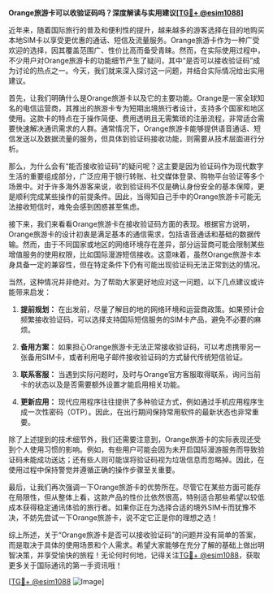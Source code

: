 **Orange旅游卡可以收验证码吗？深度解读与实用建议[[TG💪+ @esim1088](https://t.me/s/esim1088)]**

近年来，随着国际旅行的普及和便利性的提升，越来越多的游客选择在目的地购买本地SIM卡以享受更优惠的通话、短信及流量服务。Orange旅游卡作为一种广受欢迎的选择，因其覆盖范围广、性价比高而备受青睐。然而，在实际使用过程中，不少用户对Orange旅游卡的功能细节产生了疑问，其中“是否可以接收验证码”成为讨论的热点之一。今天，我们就来深入探讨这一问题，并结合实际情况给出实用建议。

首先，让我们明确什么是Orange旅游卡以及它的主要功能。Orange是一家全球知名的电信运营商，其推出的旅游卡专为短期出境旅行者设计，支持多个国家和地区使用。这款卡的特点在于操作简便、费用透明且无需繁琐的注册流程，非常适合需要快速解决通讯需求的人群。通常情况下，Orange旅游卡能够提供语音通话、短信发送以及数据流量的服务，但具体到验证码接收功能，则需要从技术层面进行分析。

那么，为什么会有“能否接收验证码”的疑问呢？这主要是因为验证码作为现代数字生活的重要组成部分，广泛应用于银行转账、社交媒体登录、购物平台验证等多个场景中。对于许多海外游客来说，收到验证码不仅是确认身份安全的基本保障，更是顺利完成某些操作的前提条件。因此，当得知自己手中的Orange旅游卡可能无法接收短信时，难免会感到困惑甚至焦虑。

接下来，我们来看看Orange旅游卡在接收验证码方面的表现。根据官方说明，Orange旅游卡的设计初衷是满足基本的通信需求，包括语音通话和基础的数据传输。然而，由于不同国家或地区的网络环境存在差异，部分运营商可能会限制某些增值服务的使用权限，比如国际漫游短信接收。这意味着，虽然Orange旅游卡本身具备一定的兼容性，但在特定条件下仍有可能出现验证码无法正常到达的情况。

当然，这种情况并非绝对。为了帮助大家更好地应对这一问题，以下几点建议或许能带来启发：

1. **提前规划：** 在出发前，尽量了解目的地的网络环境和运营商政策。如果预计会频繁接收验证码，可以选择支持国际短信服务的SIM卡产品，避免不必要的麻烦。
   
2. **备用方案：** 如果担心Orange旅游卡无法正常接收验证码，可以考虑携带另一张备用SIM卡，或者利用电子邮件接收验证码的方式替代传统短信验证。
   
3. **联系客服：** 当遇到实际问题时，及时与Orange官方客服取得联系，询问当前卡的状态以及是否需要额外设置才能启用相关功能。

4. **更新应用：** 现代应用程序往往提供了多种验证方式，例如通过手机应用程序生成一次性密码（OTP）。因此，在出行期间保持常用软件的最新状态也非常重要。

除了上述提到的技术细节外，我们还需要注意到，Orange旅游卡的实际表现还受到个人使用习惯的影响。例如，有些用户可能会因为未开启国际漫游服务而导致验证码未能成功送达；还有些人则可能误将验证码视为垃圾信息而忽略掉。因此，在使用过程中保持警觉并遵循正确的操作步骤至关重要。

最后，让我们再次强调一下Orange旅游卡的优势所在。尽管它在某些方面可能存在局限性，但从整体上看，这款产品的性价比依然很高，特别适合那些希望以较低成本获得稳定通讯体验的旅行者。如果你正在为选择合适的境外SIM卡而犹豫不决，不妨先尝试一下Orange旅游卡，说不定它正是你的理想之选！

综上所述，关于“Orange旅游卡是否可以接收验证码”的问题并没有简单的答案，而是取决于具体的使用场景和个人需求。希望大家能够在充分了解的基础上做出明智决策，并享受愉快的旅程！无论何时何地，记得关注[TG💪+ @esim1088](https://t.me/s/esim1088)，获取更多关于国际通讯的第一手资讯哦！

[[TG💪+ @esim1088](https://t.me/s/esim1088) ![Image](https://i.postimg.cc/4NQfJmqS/Snipaste-2025-05-13-00-14-12.png)]